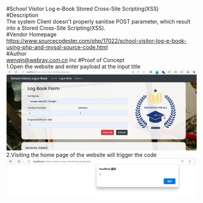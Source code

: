 #School Visitor Log e-Book  Stored Cross-Site Scripting(XSS)
<br>
#Description
<br>
The system Client doesn't properly sanitise POST parameter, which result into a Stored Cross-Site Scripting(XSS).
<br>
#Vendor Homepage
<br>
https://www.sourcecodester.com/php/17022/school-visitor-log-e-book-using-php-and-mysql-source-code.html
<br>
#Author
<br>wenqin@webray.com.cn inc
#Proof of Concept
<br>
1.Open the website and enter payload at the input title
![school-visitors-log-e-book-1.png](../img/school-visitors-log-e-book-1.png "1")<br />
2.Visiting the home page of the website will trigger the code
![school-visitors-log-e-book-2.png](../img/school-visitors-log-e-book-2.png "1")